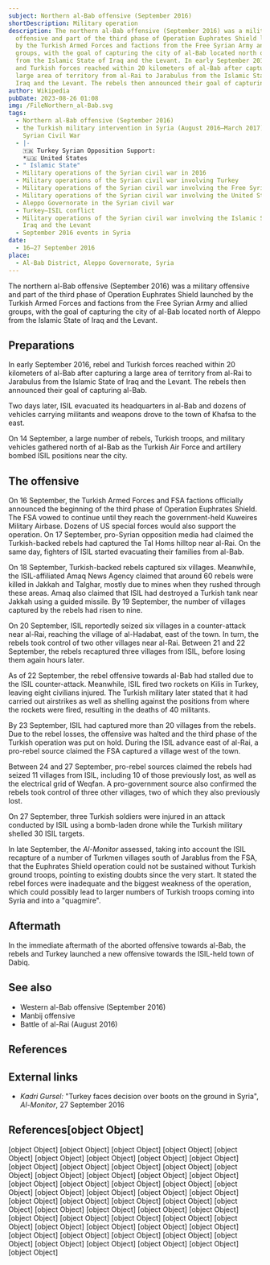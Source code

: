 ```yaml
---
subject: Northern al-Bab offensive (September 2016)
shortDescription: Military operation
description: The northern al-Bab offensive (September 2016) was a military
  offensive and part of the third phase of Operation Euphrates Shield launched
  by the Turkish Armed Forces and factions from the Free Syrian Army and allied
  groups, with the goal of capturing the city of al-Bab located north of Aleppo
  from the Islamic State of Iraq and the Levant. In early September 2016, rebel
  and Turkish forces reached within 20 kilometers of al-Bab after capturing a
  large area of territory from al-Rai to Jarabulus from the Islamic State of
  Iraq and the Levant. The rebels then announced their goal of capturing al-Bab.
author: Wikipedia
pubDate: 2023-08-26 01:08
img: /FileNorthern_al-Bab.svg
tags:
  - Northern al-Bab offensive (September 2016)
  - the Turkish military intervention in Syria (August 2016–March 2017) and the
    Syrian Civil War
  - |-
    🇹🇷 Turkey Syrian Opposition Support:
    *🇺🇸 United States
  - " Islamic State"
  - Military operations of the Syrian civil war in 2016
  - Military operations of the Syrian civil war involving Turkey
  - Military operations of the Syrian civil war involving the Free Syrian Army
  - Military operations of the Syrian civil war involving the United States
  - Aleppo Governorate in the Syrian civil war
  - Turkey–ISIL conflict
  - Military operations of the Syrian civil war involving the Islamic State of
    Iraq and the Levant
  - September 2016 events in Syria
date:
  - 16–27 September 2016
place:
  - Al-Bab District, Aleppo Governorate, Syria
---
```


The northern al-Bab offensive (September 2016) was a military offensive and part of the third phase of Operation Euphrates Shield launched by the Turkish Armed Forces and factions from the Free Syrian Army and allied groups, with the goal of capturing the city of al-Bab located north of Aleppo from the Islamic State of Iraq and the Levant.

## Preparations
In early September 2016, rebel and Turkish forces reached within 20 kilometers of al-Bab after capturing a large area of territory from al-Rai to Jarabulus from the Islamic State of Iraq and the Levant. The rebels then announced their goal of capturing al-Bab.

Two days later, ISIL evacuated its headquarters in al-Bab and dozens of vehicles carrying militants and weapons drove to the town of Khafsa to the east.

On 14 September, a large number of rebels, Turkish troops, and military vehicles gathered north of al-Bab as the Turkish Air Force and artillery bombed ISIL positions near the city.

## The offensive
On 16 September, the Turkish Armed Forces and FSA factions officially announced the beginning of the third phase of Operation Euphrates Shield. The FSA vowed to continue until they reach the government-held Kuweires Military Airbase. Dozens of US special forces would also support the operation. On 17 September, pro-Syrian opposition media had claimed the Turkish-backed rebels had captured the Tal Homs hilltop near al-Rai. On the same day, fighters of ISIL started evacuating their families from al-Bab.

On 18 September, Turkish-backed rebels captured six villages. Meanwhile, the ISIL-affiliated Amaq News Agency claimed that around 60 rebels were killed in Jakkah and Talghar, mostly due to mines when they rushed through these areas. Amaq also claimed that ISIL had destroyed a Turkish tank near Jakkah using a guided missile. By 19 September, the number of villages captured by the rebels had risen to nine.

On 20 September, ISIL reportedly seized six villages in a counter-attack near al-Rai, reaching the village of al-Hadabat, east of the town. In turn, the rebels took control of two other villages near al-Rai. Between 21 and 22 September, the rebels recaptured three villages from ISIL, before losing them again hours later.

As of 22 September, the rebel offensive towards al-Bab had stalled due to the ISIL counter-attack. Meanwhile, ISIL fired two rockets on Kilis in Turkey, leaving eight civilians injured. The Turkish military later stated that it had carried out airstrikes as well as shelling against the positions from where the rockets were fired, resulting in the deaths of 40 militants.

By 23 September, ISIL had captured more than 20 villages from the rebels. Due to the rebel losses, the offensive was halted and the third phase of the Turkish operation was put on hold. During the ISIL advance east of al-Rai, a pro-rebel source claimed the FSA captured a village west of the town.

Between 24 and 27 September, pro-rebel sources claimed the rebels had seized 11 villages from ISIL, including 10 of those previously lost, as well as the electrical grid of Weqfan. A pro-government source also confirmed the rebels took control of three other villages, two of which they also previously lost.

On 27 September, three Turkish soldiers were injured in an attack conducted by ISIL using a bomb-laden drone while the Turkish military shelled 30 ISIL targets.

In late September, the *Al-Monitor* assessed, taking into account the ISIL recapture of a number of Turkmen villages south of Jarablus from the FSA, that the Euphrates Shield operation could not be sustained without Turkish ground troops, pointing to existing doubts since the very start. It stated the rebel forces were inadequate and the biggest weakness of the operation, which could possibly lead to larger numbers of Turkish troops coming into Syria and into a "quagmire".

## Aftermath
In the immediate aftermath of the aborted offensive towards al-Bab, the rebels and Turkey launched a new offensive towards the ISIL-held town of Dabiq.

## See also
 * Western al-Bab offensive (September 2016)
 * Manbij offensive
 * Battle of al-Rai (August 2016)


## References


## External links
 * *Kadri Gursel:* "Turkey faces decision over boots on the ground in Syria", *Al-Monitor*, 27 September 2016
## References[object Object]
[object Object]
[object Object]
[object Object]
[object Object]
[object Object]
[object Object]
[object Object]
[object Object]
[object Object]
[object Object]
[object Object]
[object Object]
[object Object]
[object Object]
[object Object]
[object Object]
[object Object]
[object Object]
[object Object]
[object Object]
[object Object]
[object Object]
[object Object]
[object Object]
[object Object]
[object Object]
[object Object]
[object Object]
[object Object]
[object Object]
[object Object]
[object Object]
[object Object]
[object Object]
[object Object]
[object Object]
[object Object]
[object Object]
[object Object]
[object Object]
[object Object]
[object Object]
[object Object]
[object Object]
[object Object]
[object Object]
[object Object]
[object Object]
[object Object]
[object Object]
[object Object]
[object Object]
[object Object]
[object Object]
[object Object]
